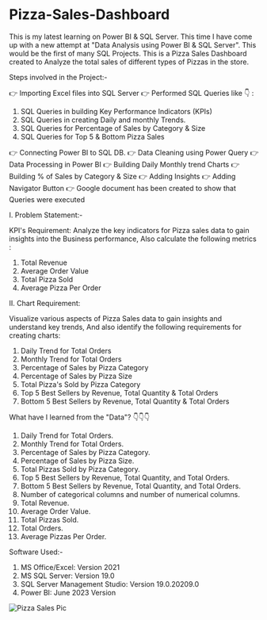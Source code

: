 # Pizza-Sales-Dashboard

This is my latest learning on Power BI & SQL Server. This time I have come up with a new attempt at "Data Analysis using Power BI & SQL Server". This would be the first of many SQL Projects. This is a Pizza Sales Dashboard created to Analyze the total sales of different types of Pizzas in the store.

Steps involved in the Project:-

👉 Importing Excel files into SQL Server
👉 Performed SQL Queries like 👇 :
1. SQL Queries in building Key Performance Indicators (KPIs)
2. SQL Queries in creating Daily and monthly Trends.
3. SQL Queries for Percentage of Sales by Category & Size
4. SQL Queries for Top 5 & Bottom Pizza Sales

👉 Connecting Power BI to SQL DB.
👉 Data Cleaning using Power Query
👉 Data Processing in Power BI
👉 Building Daily Monthly trend Charts
👉 Building % of Sales by Category & Size
👉 Adding Insights
👉 Adding Navigator Button
👉 Google document has been created to show that Queries were executed

I. Problem Statement:-

KPI's Requirement:
Analyze the key indicators for Pizza sales data to gain insights into the Business performance, Also calculate the following metrics :

1. Total Revenue
2. Average Order Value
3. Total Pizza Sold
4. Average Pizza Per Order

II. Chart Requirement:

Visualize various aspects of Pizza Sales data to gain insights and understand key trends, And also identify the following requirements for creating charts:

1. Daily Trend for Total Orders
2. Monthly Trend for Total Orders
3. Percentage of Sales by Pizza Category
4. Percentage of Sales by Pizza Size
5. Total Pizza's Sold by Pizza Category
6. Top 5 Best Sellers by Revenue, Total Quantity & Total Orders
7. Bottom 5 Best Sellers by Revenue, Total Quantity & Total Orders

What have I learned from the "Data"?
👇👇👇
1. Daily Trend for Total Orders.
2. Monthly Trend for Total Orders.
3. Percentage of Sales by Pizza Category.
4. Percentage of Sales by Pizza Size.
5. Total Pizzas Sold by Pizza Category.
6. Top 5 Best Sellers by Revenue, Total Quantity, and Total Orders.
7. Bottom 5 Best Sellers by Revenue, Total Quantity, and Total Orders.
8. Number of categorical columns and number of numerical columns.
9. Total Revenue.
10. Average Order Value.
11. Total Pizzas Sold.
12. Total Orders.
13. Average Pizzas Per Order.

Software Used:-
1. MS Office/Excel: Version 2021
2. MS SQL Server: Version 19.0
3. SQL Server Management Studio: Version 19.0.20209.0
4. Power BI: June 2023 Version


![Pizza Sales Pic](https://github.com/Jabivulla369/Pizza-Sales-Dashboard/assets/122985980/579fd08e-f480-42db-833f-bf26963d517a)
